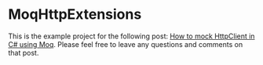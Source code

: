 # MoqHttpExtensions

This is the example project for the following post: [How to mock HttpClient in C# using Moq](https://daninacan.com/how-to-mock-httpclient-in-c-using-moq/). Please feel free to leave any questions and comments on that post.
